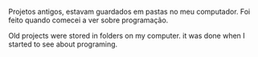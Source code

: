 Projetos antigos, estavam guardados em pastas no meu computador. Foi feito quando comecei a ver sobre programação.

Old projects were stored in folders on my computer. it was done when I started to see about programing.